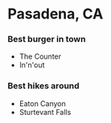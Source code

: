 # Pasadena, CA

### Best burger in town
- The Counter
- In'n'out

### Best hikes around
- Eaton Canyon
- Sturtevant Falls


